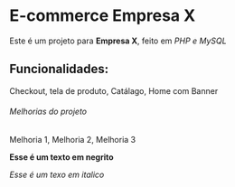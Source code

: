 # E-commerce Empresa X

Este é um projeto para **Empresa X**, feito em *PHP e MySQL*

## Funcionalidades:

Checkout, tela de produto, Catálago, Home com Banner

###### Melhorias do projeto

Melhoria 1, Melhoria 2, Melhoria 3

**Esse é um texto em negrito**

*Esse é um texo em italico*
